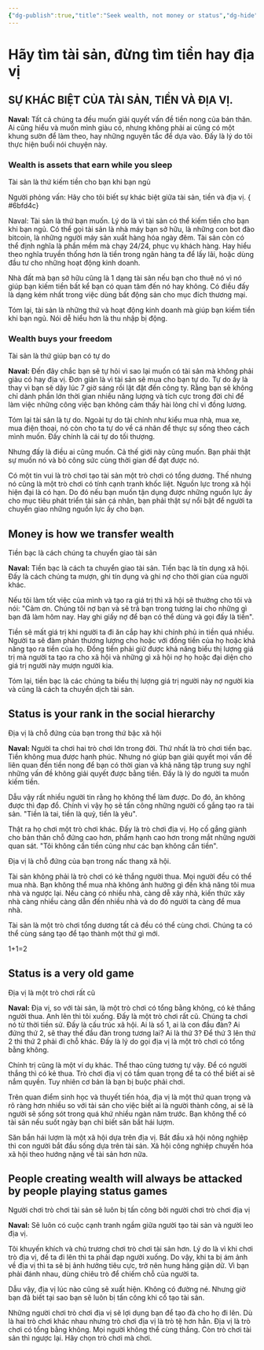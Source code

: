 ```yaml
---
{"dg-publish":true,"title":"Seek wealth, not money or status","dg-hide":true,"permalink":"/ban-than/ptbt/books/lam-giau-khong-can-may-man-naval/1-seek-wealth-not-money-or-status/","hide":true,"dgPassFrontmatter":true}
---
```


# Hãy tìm tài sản, đừng tìm tiền hay địa vị

## SỰ KHÁC BIỆT CỦA TÀI SẢN, TIỀN VÀ ĐỊA VỊ.

**Naval:** Tất cả chúng ta đều muốn giải quyết vấn đề tiền nong của bản thân. Ai cũng hiểu và muốn mình giàu có, nhưng không phải ai cũng có một khung sườn để làm theo, hay những nguyên tắc để dựa vào. Đấy là lý do tôi thực hiện buổi nói chuyện này.

### Wealth is assets that earn while you sleep
Tài sản là thứ kiếm tiền cho bạn khi bạn ngủ

Người phỏng vấn: Hãy cho tôi biết sự khác biệt giữa tài sản, tiền và địa vị.
{ #6bfd4c}


Naval: Tài sản là thứ bạn muốn. Lý do là vì tài sản có thể kiếm tiền cho bạn khi bạn ngủ. Có thể gọi tài sản là nhà máy bạn sở hữu, là những con bot đào bitcoin, là những người máy sản xuất hàng hóa ngày đêm. Tài sản còn có thể định nghĩa là phần mềm mà chạy 24/24, phục vụ khách hàng. Hay hiểu theo nghĩa truyền thống hơn là tiền trong ngân hàng ta để lấy lãi, hoặc dùng đầu tư cho những hoạt động kinh doanh.

Nhà đất mà bạn sở hữu cũng là 1 dạng tài sản nếu bạn cho thuê nó vì nó giúp bạn kiếm tiền bất kể bạn có quan tâm đến nó hay không. Có điều đấy là dạng kém nhất trong việc dùng bất động sản cho mục đích thương mại.

Tóm lại, tài sản là những thứ và hoạt động kinh doanh mà giúp bạn kiếm tiền khi bạn ngủ. Nói dễ hiểu hơn là thu nhập bị động.

### Wealth buys your freedom
Tài sản là thứ giúp bạn có tự do

**Naval:** Đến đây chắc bạn sẽ tự hỏi vì sao lại muốn có tài sản mà không phải giàu có hay địa vị. Đơn giản là vì tài sản sẽ mua cho bạn tự do. Tự do ấy là thay vì bạn sẽ dậy lúc 7 giờ sáng rồi lật đật đến công ty. Rằng bạn sẽ không chỉ dành phần lớn thời gian nhiều năng lượng và tích cực trong đời chỉ để làm việc những công việc bạn không cảm thấy hài lòng chỉ vì đồng lương.

Tóm lại tài sản là tự do. Ngoài tự do tài chính như kiểu mua nhà, mua xe, mua điện thoại, nó còn cho ta tự do về cá nhân để thực sự sống theo cách mình muốn. Đấy chính là cái tự do tối thượng.

Nhưng đấy là điều ai cũng muốn. Cả thế giới này cũng muốn. Bạn phải thật sự muốn nó và bỏ công sức cùng thời gian để đạt được nó.

Có một tin vui là trò chơi tạo tài sản một trò chơi có tổng dương. Thế nhưng nó cũng là một trò chơi có tính cạnh tranh khốc liệt. Nguồn lực trong xã hội hiện đại là có hạn. Do đó nếu bạn muốn tận dụng được những nguồn lực ấy cho mục tiêu phát triển tài sản cá nhân, bạn phải thật sự nổi bật để người ta chuyển giao những nguồn lực ấy cho bạn.

## Money is how we transfer wealth
Tiền bạc là cách chúng ta chuyển giao tài sản

**Naval:** Tiền bạc là cách ta chuyển giao tài sản. Tiền bạc là tín dụng xã hội. Đấy là cách chúng ta mượn, ghi tín dụng và ghi nợ cho thời gian của người khác.

Nếu tôi làm tốt việc của mình và tạo ra giá trị thì xã hội sẽ thưởng cho tôi và nói: "Cảm ơn. Chúng tôi nợ bạn và sẽ trả bạn trong tương lai cho những gì bạn đã làm hôm nay. Hay ghi giấy nợ để bạn có thể dùng và gọi đấy là tiền".

Tiền sẽ mất giá trị khi người ta đi ăn cắp hay khi chính phủ in tiền quá nhiều. Người ta sẽ đàm phán thương lượng cho hoặc với đồng tiền của họ hoặc khả năng tạo ra tiền của họ. Đồng tiền phải giữ được khả năng biểu thị lượng giá trị mà người ta tạo ra cho xã hội và những gì xã hội nợ họ hoặc đại diện cho giá trị người này mượn người kia.

Tóm lại, tiền bạc là các chúng ta biểu thị lượng giá trị người này nợ người kia và cũng là cách ta chuyển dịch tài sản.

## Status is your rank in the social hierarchy
Địa vị là chỗ đứng của bạn trong thứ bậc xã hội

**Naval:** Người ta chơi hai trò chơi lớn trong đời. Thứ nhất là trò chơi tiền bạc. Tiền không mua được hạnh phúc. Nhưng nó giúp bạn giải quyết mọi vấn đề liên quan đến tiền nong để bạn có thời gian và khả năng tập trung suy nghĩ những vấn đề không giải quyết được bằng tiền. Đấy là lý do người ta muốn kiếm tiền.

Dẫu vậy rất nhiều người tin rằng họ không thể làm được. Do đó, ăn không được thì đạp đổ. Chính vì vậy họ sẽ tấn công những người cố gắng tạo ra tài sản. "Tiền là tai, tiền là quỷ, tiền là yêu".

Thật ra họ chơi một trò chơi khác. Đấy là trò chơi địa vị. Họ cố gắng giành cho bản thân chỗ đứng cao hơn, phẩm hạnh cao hơn trong mắt những người quan sát. "Tôi không cần tiền cũng như các bạn không cần tiền".

Địa vị là chỗ đứng của bạn trong nấc thang xã hội.

Tài sản không phải là trò chơi có kẻ thắng người thua. Mọi người đều có thể mua nhà. Bạn không thể mua nhà không ảnh hưởng gì đến khả năng tôi mua nhà và ngược lại. Nếu càng có nhiều nhà, càng dễ xây nhà, kiến thức xây nhà càng nhiều càng dẫn đến nhiều nhà và do đó người ta càng để mua nhà.

Tài sản là một trò chơi tổng dương tất cả đều có thể cùng chơi. Chúng ta có thể cùng sáng tạo để tạo thành một thứ gì mới.

1+1=2

## Status is a very old game
Địa vị là một trò chơi rất cũ

**Naval:** Địa vị, so với tài sản, là một trò chơi có tổng bằng không, có kẻ thắng người thua. Anh lên thì tôi xuống. Đấy là một trò chơi rất cũ. Chúng ta chơi nó từ thời tiền sử. Đấy là cấu trúc xã hội. Ai là số 1, ai là con đầu đàn? Ai đứng thứ 2, sẽ thay thế đầu đàn trong tương lai? Ai là thứ 3? Để thứ 3 lên thứ 2 thì thứ 2 phải đi chỗ khác. Đấy là lý do gọi địa vị là một trò chơi có tổng bằng không.

Chính trị cũng là một ví dụ khác. Thể thao cũng tương tự vậy. Để có người thắng thì có kẻ thua. Trò chơi địa vị có tầm quan trọng để ta có thể biết ai sẽ nắm quyền. Tuy nhiên cơ bản là bạn bị buộc phải chơi.

Trên quan điểm sinh học và thuyết tiến hóa, địa vị là một thứ quan trọng và rõ ràng hơn nhiều so với tài sản cho việc biết ai là người thành công, ai sẽ là người sẽ sống sót trong quá khứ nhiều ngàn năm trước. Bạn không thể có tài sản nếu suốt ngày bạn chỉ biết săn bắt hái lượm.

Săn bắn hái lượm là một xã hội dựa trên địa vị. Bắt đầu xã hội nông nghiệp thì con người bắt đầu sống dựa trên tài sản. Xã hội công nghiệp chuyển hóa xã hội theo hướng nặng về tài sản hơn nữa.

## People creating wealth will always be attacked by people playing status games
Người chơi trò chơi tài sản sẽ luôn bị tấn công bởi người chơi trò chơi địa vị

**Naval:** Sẽ luôn có cuộc cạnh tranh ngầm giữa người tạo tài sản và người leo địa vị.

Tôi khuyến khích và chủ trương chơi trò chơi tài sản hơn. Lý do là vì khi chơi trò địa vị, để ta đi lên thì ta phải đạp người xuống. Do vậy, khi ta bị ám ảnh về địa vị thì ta sẽ bị ảnh hưởng tiêu cực, trở nên hung hăng giận dữ. Vì bạn phải đánh nhau, dùng chiêu trò để chiếm chỗ của người ta.

Dẫu vậy, địa vị lúc nào cũng sẽ xuất hiện. Không có đường né. Nhưng giờ bạn đã biết tại sao bạn sẽ luôn bị tấn công khi cố tạo tài sản.

Những người chơi trò chơi địa vị sẽ lợi dụng bạn để tạo đà cho họ đi lên. Dù là hai trò chơi khác nhau nhưng trò chơi địa vị là trò tệ hơn hẳn. Địa vị là trò chơi có tổng bằng không. Mọi người không thể cùng thắng. Còn trò chơi tài sản thì ngược lại. Hãy chọn trò chơi mà chơi.